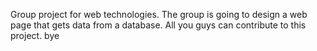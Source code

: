 Group project for web technologies. 
The group is going to design a web page that gets data from a database.
All you guys can contribute to this project.
bye
